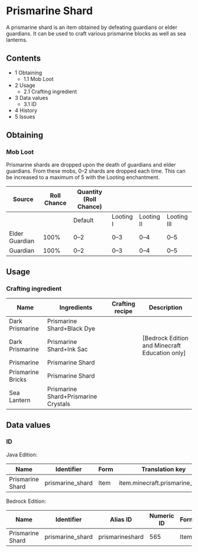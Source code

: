 # Prismarine Shard
A prismarine shard is an item obtained by defeating guardians or elder guardians. It can be used to craft various prismarine blocks as well as sea lanterns.

## Contents
- 1 Obtaining
	- 1.1 Mob Loot
- 2 Usage
	- 2.1 Crafting ingredient
- 3 Data values
	- 3.1 ID
- 4 History
- 5 Issues

## Obtaining
### Mob Loot
Prismarine shards are dropped upon the death of guardians and elder guardians. From these mobs, 0–2 shards are dropped each time. This can be increased to a maximum of 5 with the Looting enchantment.

| Source         | Roll Chance | Quantity (Roll Chance) |           |            |             |
|----------------|-------------|------------------------|-----------|------------|-------------|
|                |             | Default                | Looting I | Looting II | Looting III |
| Elder Guardian | 100%        | 0–2                    | 0–3       | 0–4        | 0–5         |
| Guardian       | 100%        | 0–2                    | 0–3       | 0–4        | 0–5         |

## Usage
### Crafting ingredient
| Name              | Ingredients                          | Crafting recipe | Description                                      |
|-------------------|--------------------------------------|-----------------|--------------------------------------------------|
| Dark Prismarine   | Prismarine Shard+Black Dye           |                 |                                                  |
| Dark Prismarine   | Prismarine Shard+Ink Sac             |                 | ‌[Bedrock Edition and Minecraft Education  only] |
| Prismarine        | Prismarine Shard                     |                 |                                                  |
| Prismarine Bricks | Prismarine Shard                     |                 |                                                  |
| Sea Lantern       | Prismarine Shard+Prismarine Crystals |                 |                                                  |

## Data values
### ID
Java Edition:

| Name             | Identifier       | Form | Translation key                 |
|------------------|------------------|------|---------------------------------|
| Prismarine Shard | prismarine_shard | Item | item.minecraft.prismarine_shard |

Bedrock Edition:

| Name             | Identifier       | Alias ID        | Numeric ID | Form | Translation key            |
|------------------|------------------|-----------------|------------|------|----------------------------|
| Prismarine Shard | prismarine_shard | prismarineshard | 565        | Item | item.prismarine_shard.name |

